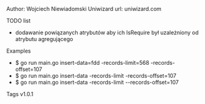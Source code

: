 
Author: Wojciech Niewiadomski Uniwizard
url: uniwizard.com


TODO list
* dodawanie powiązanych atrybutów aby ich IsRequire był uzależniony od atrybutu agregującego


Examples
* $ go run main.go insert-data=fdd -records-limit=568 -records-offset=107
* $ go run main.go insert-data -records-limit -records-offset=107
* $ go run main.go insert-data -records-limit --records-offset=107

Tags
v1.0.1

